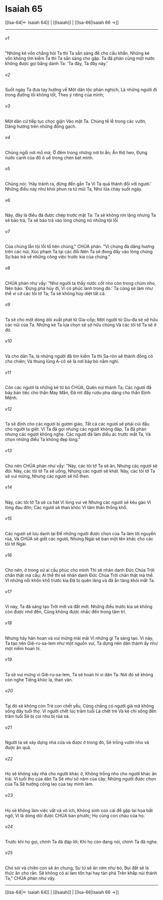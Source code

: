 # Isaiah 65

[[Isa-64|← Isaiah 64]] | [[Isaiah]] | [[Isa-66|Isaiah 66 →]]
***



###### v1 
"Những kẻ vốn chẳng hỏi Ta thì Ta sẵn sàng để cho cầu khẩn. Những kẻ vốn không tìm kiếm Ta thì Ta sẵn sàng cho gặp. Ta đã phán cùng một nước không được gọi bằng danh Ta: 'Ta đây, Ta đây này.' 

###### v2 
Suốt ngày Ta đưa tay hướng về Một dân tộc phản nghịch, Là những người đi trong đường lối không tốt, Theo ý riêng của mình; 

###### v3 
Một dân cứ tiếp tục chọc giận Vào mặt Ta. Chúng tế lễ trong các vườn, Dâng hương trên những đống gạch. 

###### v4 
Chúng ngồi nơi mồ mả; Ở đêm trong những nơi bí ẩn; Ăn thịt heo, Đựng nước canh của đồ ô uế trong chén bát mình. 

###### v5 
Chúng nói: 'Hãy tránh ra, đừng đến gần Ta Vì Ta quá thánh đối với ngươi.' Những điều này như khói phun ra từ mũi Ta, Như lửa cháy suốt ngày. 

###### v6 
Này, đây là điều đã được chép trước mặt Ta: Ta sẽ không nín lặng nhưng Ta sẽ báo trả, Ta sẽ báo trả vào lòng chúng nó những tội lỗi 

###### v7 
Của chúng lẫn tội lỗi tổ tiên chúng," CHÚA phán. "Vì chúng đã dâng hương trên các núi, Xúc phạm Ta tại các đồi Nên Ta sẽ đong đầy vào lòng chúng Sự báo trả về những công việc trước kia của chúng." 

###### v8 
CHÚA phán như vầy: "Như người ta thấy nước cốt nho còn trong chùm nho, Nên bảo: 'Đừng phá hủy đi, Vì có phúc lành trong đó.' Ta cũng sẽ làm như thế vì cớ các tôi tớ Ta; Ta sẽ không hủy diệt tất cả. 

###### v9 
Ta sẽ cho một dòng dõi xuất phát từ Gia-cốp; Một người từ Giu-đa sẽ sở hữu các núi của Ta. Những kẻ Ta lựa chọn sẽ sở hữu chúng Và các tôi tớ Ta sẽ ở đó. 

###### v10 
Và cho dân Ta, là những người đã tìm kiếm Ta thì Sa-rôn sẽ thành đồng cỏ cho chiên; Và thung lũng A-cô sẽ là nơi bày bò nằm nghỉ. 

###### v11 
Còn các ngươi là những kẻ từ bỏ CHÚA, Quên núi thánh Ta; Các ngươi đã bày bàn tiệc cho thần May Mắn, Đã rót đầy rượu pha dâng cho thần Định Mệnh. 

###### v12 
Ta sẽ định cho các ngươi bị gươm giáo, Tất cả các ngươi sẽ phải cúi đầu cho người ta giết. Vì Ta đã gọi nhưng các ngươi không đáp, Ta đã phán nhưng các ngươi không nghe. Các ngươi đã làm điều ác trước mắt Ta, Và chọn những điều Ta không đẹp lòng." 

###### v13 
Cho nên CHÚA phán như vầy: "Này, các tôi tớ Ta sẽ ăn, Nhưng các ngươi sẽ đói. Này, các tôi tớ Ta sẽ uống, Nhưng các ngươi sẽ khát. Này, các tôi tớ Ta sẽ vui mừng, Nhưng các ngươi sẽ hổ thẹn. 

###### v14 
Này, các tôi tớ Ta sẽ ca hát Vì lòng vui vẻ Nhưng các ngươi sẽ kêu gào Vì lòng đau đớn; Các ngươi sẽ than khóc Vì tâm thần thống khổ. 

###### v15 
Các ngươi sẽ lưu danh lại Để những người được chọn của Ta làm lời nguyền rủa, Và CHÚA sẽ giết các ngươi, Nhưng Ngài sẽ ban một tên khác cho các tôi tớ Ngài. 

###### v16 
Cho nên, ở trong xứ ai cầu phúc cho mình Thì sẽ nhân danh Đức Chúa Trời chân thật mà cầu; Ai thề thì sẽ nhân danh Đức Chúa Trời chân thật mà thề. Vì những nỗi khốn khổ trước kia Đã bị quên lãng và đã ẩn tàng khỏi mắt Ta. 

###### v17 
Vì này, Ta đã sáng tạo Trời mới và đất mới. Những điều trước kia sẽ không còn được nhớ đến, Cũng không được nhắc đến trong tâm trí. 

###### v18 
Nhưng hãy hân hoan và vui mừng mãi mãi Vì những gì Ta sáng tạo. Vì này, Ta tạo nên Giê-ru-sa-lem như một nguồn vui, Ta dựng nên dân thành ấy như một niềm hoan hỉ. 

###### v19 
Ta sẽ vui mừng vì Giê-ru-sa-lem, Ta sẽ hoan hỉ vì dân Ta. Nơi đó sẽ không còn nghe Tiếng khóc la, than vãn. 

###### v20 
Tại đó sẽ không còn Trẻ con chết yểu, Cũng chẳng có người già mà không sống đầy tuổi thọ. Vì người chết lúc trăm tuổi Là chết trẻ Và kẻ chỉ sống đến trăm tuổi Sẽ bị coi như bị rủa sả. 

###### v21 
Người ta sẽ xây dựng nhà cửa và được ở trong đó, Sẽ trồng vườn nho và được ăn quả. 

###### v22 
Họ sẽ không xây nhà cho người khác ở, Không trồng nho cho người khác ăn trái. Vì tuổi thọ của dân Ta Sẽ như số năm của cây; Những người được chọn của Ta Sẽ hưởng công lao của tay mình làm. 

###### v23 
Họ sẽ không làm việc vất vả vô ích, Không sinh con cái để gặp tai họa bất ngờ, Vì là dòng dõi được CHÚA ban phước; Họ cùng con cháu của họ. 

###### v24 
Trước khi họ gọi, chính Ta đã đáp lời; Khi họ còn đang nói, chính Ta đã nghe. 

###### v25 
Chó sói và chiên con sẽ ăn chung, Sư tử sẽ ăn rơm như bò, Bụi đất sẽ là thức ăn cho rắn. Sẽ không có ai làm tổn hại hay tàn phá Trên khắp núi thánh Ta," CHÚA phán như vậy.

***
[[Isa-64|← Isaiah 64]] | [[Isaiah]] | [[Isa-66|Isaiah 66 →]]
